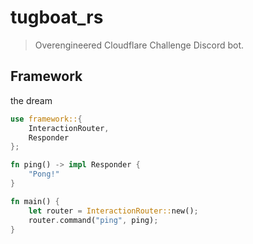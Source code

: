 # tugboat_rs
> Overengineered Cloudflare Challenge Discord bot.


## Framework
the dream
```rs
use framework::{
	InteractionRouter,
	Responder
};

fn ping() -> impl Responder {
	"Pong!"
}

fn main() {
	let router = InteractionRouter::new();
	router.command("ping", ping);
}
```
